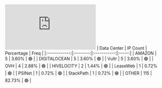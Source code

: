 ![Diagramm](https://github.com/obajay/StateSync-snapshots/blob/main/Projects/Juno/1/README.md)
| Data Center | IP Count | Percentage | Freq |
|:------------:|:--------:|:-----------:|:-----:|
| AMAZON | 5 | 3.60% | 🟢 |
| DIGITALOCEAN | 5 | 3.60% | 🟢 |
| Vultr | 5 | 3.60% | 🟢 |
| OVH | 4 | 2.88% | 🟢 |
| HIVELOCITY | 2 | 1.44% | 🟢 |
| LeaseWeb | 1 | 0.72% | 🟢 |
| PSINet | 1 | 0.72% | 🟢 |
| StackPath | 1 | 0.72% | 🟢 |
| OTHER | 115 | 82.73% | 🟢 |